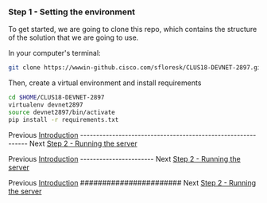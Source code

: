 

### Step 1 - Setting the environment

To get started, we are going to clone this repo, which contains the structure of the solution that we are going to use.

In your computer's terminal:

```bash
git clone https://wwwin-github.cisco.com/sfloresk/CLUS18-DEVNET-2897.git $HOME/CLUS18-DEVNET-2897
```

Then, create a virtual environment and install requirements

```bash
cd $HOME/CLUS18-DEVNET-2897
virtualenv devnet2897
source devnet2897/bin/activate
pip install -r requirements.txt
```

Previous [Introduction] ------------------------------------------------------------- Next [Step 2 - Running the server]

Previous [Introduction]                     -----------------------                   Next [Step 2 - Running the server]

Previous [Introduction]                     #######################                   Next [Step 2 - Running the server]

[Step 2 - Running the server]: step2.md
[Introduction]: ../README.md